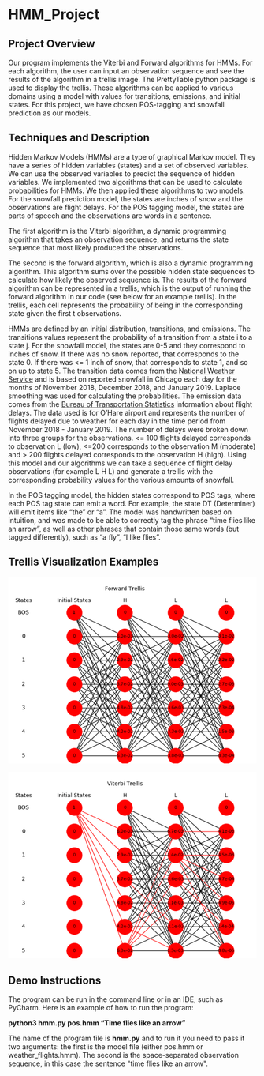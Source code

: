# HMM_Project

## Project Overview
Our program implements the Viterbi and Forward algorithms for HMMs. For each algorithm, the user can input an observation sequence and see the results of the algorithm in a trellis image. The PrettyTable python package is used to display the trellis. These algorithms can be applied to various domains using a model with values for transitions, emissions, and initial states. For this project, we have chosen POS-tagging and snowfall prediction as our models.

## Techniques and Description 
Hidden Markov Models (HMMs) are a type of graphical Markov model. They have a series of hidden variables (states) and a set of observed variables. We can use the observed variables to predict the sequence of hidden variables. We implemented two algorithms that can be used to calculate probabilities for HMMs. We then applied these algorithms to two models. For the snowfall prediction model, the states are inches of snow and the observations are flight delays. For the POS tagging model, the states are parts of speech and the observations are words in a sentence. 

The first algorithm is the Viterbi algorithm, a dynamic programming algorithm that takes an observation sequence, and returns the state sequence that most likely produced the observations. 

The second is the forward algorithm, which is also a dynamic programming algorithm. This algorithm sums over the possible hidden state sequences to calculate how likely the observed sequence is. The results of the forward algorithm can be represented in a trellis, which is the output of running the forward algorithm in our code (see below for an example trellis). In the trellis, each cell represents the probability of being in the corresponding  state given the first t observations. 

HMMs are defined by an initial distribution, transitions, and emissions. The transitions values represent the probability of a transition from a state i to a state j. For the snowfall model, the states are 0-5 and they correspond to inches of snow. If there was no snow reported, that corresponds to the state 0. If there was <= 1 inch of snow, that corresponds to state 1, and so on up to state 5.  The transition data comes from the [National Weather Service](https://w2.weather.gov/climate/) and is based on reported snowfall in Chicago each day for the months of November 2018, December 2018, and January 2019. Laplace smoothing was used for calculating the probabilities. The emission data comes from the [Bureau of Transportation Statistics](https://www.transtats.bts.gov) information about flight delays. The data used is for O’Hare airport and represents the number of flights delayed due to weather for each day in the time period from November 2018 - January 2019. The number of delays were broken down into three groups for the observations. <= 100 flights delayed corresponds to observation L (low), <=200 corresponds to the observation M (moderate) and > 200 flights delayed corresponds to the observation H (high). Using this model and our algorithms we can take a sequence of flight delay observations (for example L H L) and generate a trellis with the corresponding probability values for the various amounts of snowfall.

In the POS tagging model, the hidden states correspond to POS tags, where each POS tag state can emit a word. For example, the state DT (Determiner) will emit items like “the” or “a”. The model was handwritten based on intuition, and was made to be able to correctly tag the phrase “time flies like an arrow”, as well as other phrases that contain those same words (but tagged differently), such as “a fly”, “I like flies”. 

## Trellis Visualization Examples
![](images/Forward.png)

![](images/viterbi.png)

## Demo Instructions
The program can be run in the command line or in an IDE, such as PyCharm. Here is an example of how to run the program:

**python3 hmm.py pos.hmm “Time flies like an arrow”**

The name of the program file is **hmm.py** and to run it you need to pass it two arguments: the first is the model file (either pos.hmm or weather_flights.hmm). The second is the space-separated observation sequence, in this case the sentence "time flies like an arrow".  





